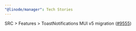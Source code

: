 ```yaml
---
"@linode/manager": Tech Stories
---
```


SRC > Features > ToastNotifications MUI v5 migration ([#9555](https://github.com/linode/manager/pull/9555))
